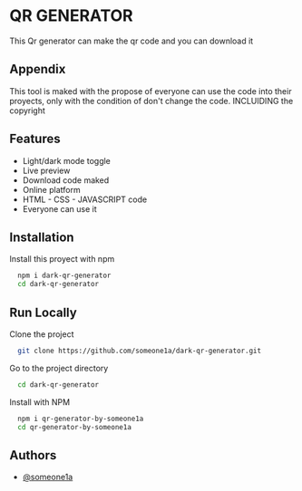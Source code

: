 # QR GENERATOR 
This Qr generator can make the qr code and you can download it

## Appendix

This tool is maked with the propose of everyone can use the code into their proyects,
only with the condition of don't change the code. INCLUIDING the copyright
## Features

- Light/dark mode toggle
- Live preview
- Download code maked 
- Online platform
- HTML - CSS - JAVASCRIPT code
- Everyone can use it 

## Installation

Install this proyect with npm

```bash
  npm i dark-qr-generator
  cd dark-qr-generator
```
    
## Run Locally

Clone the project

```bash
  git clone https://github.com/someone1a/dark-qr-generator.git
```

Go to the project directory

```bash
  cd dark-qr-generator
```

Install with NPM

```bash
  npm i qr-generator-by-someone1a 
  cd qr-generator-by-someone1a
```




## Authors

- [@someone1a](https://github.com/someone1a/)
